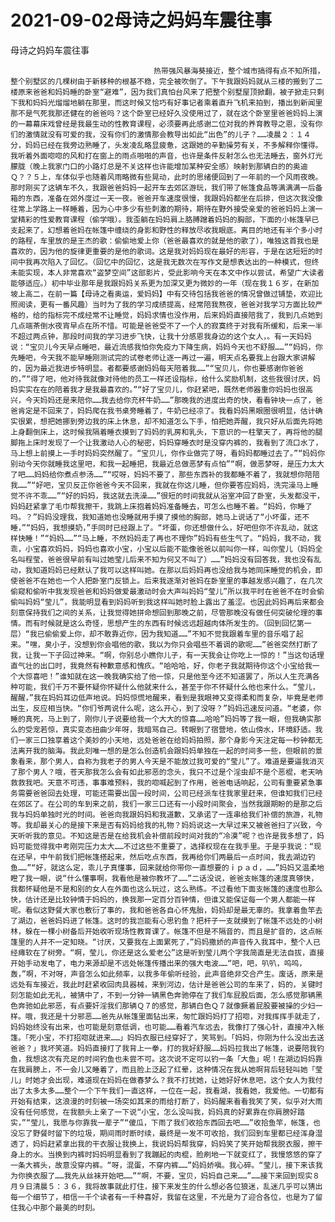 # 2021-09-02母诗之妈妈车震往事



母诗之妈妈车震往事



                
									热带强风暴海葵接近，整个城市搞得有点不知所措，整个别墅区的几棵树由于新移种的根基不稳，完全被吹倒了。下午我跟妈妈就从三楼的搬到了二楼原来爸爸和妈妈睡的卧室“避难”，因为我们真怕台风来了把整个别墅屋顶掀翻，被子掀走只剩下我和妈妈光熘熘地躺在那里，而这时候又恰巧有好事记者乘着直升飞机来拍到，播出到新闻里那不是气死我那还健在的爸爸吗？这个卧室已经好久没使用过了，就在这个卧室里爸爸妈妈上演的一幕幕床戏曾经是我最生动的性教育课程，必须要再此感谢二位对我的养育教导之恩，没有你们的激情就没有可爱的我，没有你们的激情那会教导出如此“出色”的儿子？……凌晨２：１４分，妈妈已经在我旁边熟睡了，头发凌乱略显疲惫，这跟她的辛勤操劳有关，不多解释你懂得。我听着外面唿唿的风和打在窗上的雨点啪啪的声音，也许是条件反射怎么也无法睡去，窗外灯光朦胧（晚上我家门口的小路灯总是不关这样也许能增加某种安全感）映射到那辆白的的奥迪Ｑ？？５上，车体似乎也随着风雨略微有些晃动，此时的思绪便回到了一年前的一个风雨夜晚。那时刚买了这辆车不久，我跟爸爸妈妈一起开车去郊区游玩，我们带了帐篷食品等满满满一后备箱的东西，准备在郊外度过一天一夜。爸爸开车速度很慢，我跟妈妈都坐在后排，但这次我没像往常上学路上一样睡着，因为心中多少有些刺激的期待，期待在野外接受亲爱的爸爸妈妈上演一堂精彩的性爱教育课程（偷学哦）。我歪躺在妈妈肩上胳膊蹭着妈妈的胸部，下面的小帐篷早已支起来了，幻想着爸妈在帐篷中缠绕的身影和野性的释放尽收我眼底。离目的地还有半个多小时的路程，车里放的是王杰的歌：偷偷地爱上你（爸爸最喜欢的就是他的歌了），唯独这首我也是喜欢的，因为他的旋律更重要的是他的歌词。这是我对妈妈现在最好的形容，于是在这短短的时间中我再次陷入了回忆。（回忆中的回忆，这是我无数次在写作文是想表达出的一种模式，但终未能实现，本人非常喜欢“盗梦空间”这部影片，受此影响今天在本文中作以尝试，希望广大读者能够适应。）初中毕业那年是我跟妈妈关系更为加深又更为微妙的一年（现在我１６岁，在新加坡上高二，在前一篇【母诗之看奥运，爱妈妈】中有交待包括我爸爸的情况曾做过铺垫，欢迎比照阅读，更有一番风趣）当时为了我的学习成绩提高，经常陪我熬夜，爸爸对我学习方面比较严格的，给的指标完不成经常不让睡觉，妈妈求情也没作用，后来妈妈直接陪我了，我到几点她到几点端茶倒水夜宵早点在所不惜。可能是爸爸受不了一个人的寂寞终于对我有所缓和，后来一半不超过两点钟，那段时间我的学习进步飞快，让我十分感恩我身边的这个女人，。有一天妈妈说：“宝贝儿今天早点睡吧，最近流感我怕你免疫力下降生病，妈妈今天也不舒服……”“妈妈，你先睡吧，今天我不能早睡刚测试完的试卷老师让逐一再过一遍，明天点名要我上台跟大家讲解的，因为最近我进步特明显。者都要感谢妈妈每天陪着我……”“宝贝儿，你也要感谢你爸爸的，”“得了吧，他对待我就像对待他的员工一样还设指标，给什么奖励机制，这些我很讨厌，妈妈实实在在的陪着我才是我最喜欢的。”“好了宝贝儿，你赶紧吧，既然老师器重你妈妈也很高兴，今天妈妈还是来陪你……我去给你充杯牛奶……”那晚我的进度出奇的快，看看钟块一点了，爸爸肯定是不回来了，妈妈爬在我书桌旁睡着了，牛奶已经凉了。我看妈妈黑眼圈很明显，估计确实很累，想把她挪到旁边我的床上休息，却不知道怎么下手，怕把她弄醒，我只好从后面先将她上身翻倒床上，这时候我隔着睡衣摸到了妈妈的乳房和乳头，下意识的一柱擎天了，再将他的腿脚拖上床时发现了一个让我激动人心的秘密，妈妈穿睡衣时是没穿内裤的，我看到了流口水了，马上想上前摸上一手时妈妈突然醒了。“宝贝儿，你作业做完了呀，看妈妈都睡过去了。”“妈妈你别动今天你就睡我这里吧，和我一起睡把，我最近总做恶梦有点怕”“啊，做恶梦呀，是压力太大了吧……妈妈给你煮点参汤……”“哎呀，妈妈不要了，那些东西补的我都睡不着了，我就想你陪陪我……”“好吧，宝贝反正你爸爸今天不回来，我就在你这儿睡，但你要答应妈妈，洗完澡马上睡觉不许不乖……”“好的妈妈，我这就去洗澡……”很短的时间我就从浴室冲回了卧室，头发都没干，妈妈赶紧拿了毛巾帮我擦干，我跳上床抱着妈妈准备睡去，可怎么也睡不着。“妈妈，你睡了吗。？”妈妈没理我，我知道她也没睡就用手摸了摸他的胸部，她马上说话了“小坏蛋，还不睡，”“妈妈，我想摸奶，”手同时已经跟上了。“坏蛋，你还想做什么，好吧但你不许乱动，就这样快睡！”“妈妈……”“马上睡，不然妈妈走了再也不理你”妈妈有些生气了。“妈妈，我不动，我乖，小宝喜欢妈妈，妈妈也喜欢小宝，小宝以后能不能像爸爸以前叫你一样，叫你莹儿（妈妈全名叫程莹，爸爸很早前有叫过她莹儿后来不知为何又不叫了）……”妈妈没有回答我，我也没有乱动，我知道妈妈已经默认了我可以这样叫她。在那以后妈妈再也没给我与她同床睡觉的机会，即使爸爸不在她也一个人把卧室门反锁上。后来我逐渐对爸妈在卧室里的事越发感兴趣了，在几次偷窥和偷听中我发现爸爸和妈妈做爱最激动时会大声叫妈妈“莹儿”所以我平时在爸爸不在时会偷偷叫妈妈“莹儿”，我能明显看到妈妈听到我这样叫她时脸上露出了羞涩。也因此妈妈再后来都会刻意保持我们之间的关系，让我觉得她拼命想回到那晚之前，尽管那晚没有做任何突破伦理的事情。而有时候就是这么奇怪，思想产生的东西有时候远远超越肉体所发生的。（回到回忆第一层）“我已偷偷爱上你，却不敢靠近你，因为我知道……”不知不觉我跟着车里的音乐唱了起来。“嘿，臭小子，没想到你会唱他的歌，我以为你只会唱些不着调的歌呢……”爸爸突然打断了我，让我一下子回过神来。“啊，你别总小瞧你儿子，有一天我会让你吃上一惊的！”当这句话理直气壮的出口时，我竟然有种歉意感和愧疚。“哈哈哈，好，你老子我就期待你这个小宝给我一个大惊喜吧！”谁知就在这一晚我确实给了他一惊，只是他至今还不知道罢了，所以人生充满各种可能，我们千万不要怀疑你怀疑什么他就来什么，甚至于你不怀疑什么他也来什么。“莹儿，醒醒，”我在妈妈耳边低声地说。妈妈惊慌地醒来，看到是我眼神又变得柔和而复杂，毕竟是老师出生，反应相当快。“你们爷两说什么呢，这么开心，到了没呀？”妈妈迅速反问道。“老婆，你睡的真死，马上到了，刚你儿子说要给我一个大大的惊喜……哈哈”妈妈等了我一眼，但我确实那么的受宠若惊，真实变态扭曲少年呀，我暗骂自己。转眼到了宿营地，依山傍水，环境舒适。我们一家三口独享着这个美妙的小天地，远处爸爸在给妈妈拍照，那个身影今天注定每一秒钟都无法离开我的脑海。我此刻唯一想的是怎么创造机会跟妈妈单独在一起的时间多一些，但眼前的景象看来，那个男人，自称为我老子的男人今天是不能放过我可爱的“莹儿”了。难道是要逼我消灭了那个男人？哦，苍天那我怎么会有如此邪恶的念头，我只不过是个淫虫却不是个恶棍，老天呐救救我吧。天意不可违，事事难预料，我的唿喊起到了作用，爸爸电话响起，公司有重要紧急事务需要爸爸回去处理，可能还需要出国一段时间，公司已经派车往我家里赶来，但谁知我们已经在郊区了。在公司的车到来之前，我们一家三口还有一小段时间聚会，当然我跟期盼的是那之后我与妈妈单独时光的时间。爸爸向我跟妈妈和我道歉，又承诺了一连串给我们补偿的旅游，礼物等。我却最关心的是接下来是否有妈妈给我的礼物？妈妈说这一大早过来又被爸爸扫了兴致，今天听听我的意见。不知这是否是在给我机会补偿前段时间对我的“冷漠”呢？也许是我多想了，妈妈可能觉得我中考刚完压力太大……不过这些不重要了，选择权现在在我手里。于是乎我说：“现在还早，中午前我们把帐篷搭起来，然后吃点东西，我再给你们两最后一点时间，我去湖边钓鱼……”“好，就这么定，乖儿子真懂事，回来就给你带你一直想要的ｉｐａｄ，……”妈妈又温柔地瞪了我一眼，说“什么懂事啊，我看他是被你教坏了……”二话没说，爸爸支帐篷的速度真够快，我都怀疑他是不是和别的女人在外面也这么玩过，这么熟练。不过看他下面支帐篷的速度也那么快，估计还是比较钟情于妈妈的，换我那一定百分百钟情，但谁又能保证每一个男人都能一样呢。看似这野餐大家也敷衍了事的，我和爸爸各自心怀鬼胎，妈妈却是最无辜的。我拿着鱼竿去了湖边，爸爸妈妈进了帐篷。这时的我岂能有心思钓鱼？把杆子一支就摸到了帐篷不远处的小树林，躲在一棵小树备后开始收听现场性教育课了。帐篷不但是不隔音的，而且是扩音的，这点帐篷里的人并不一定知晓。“讨厌，又要我在上面累死了，”妈妈撒娇的声音传入我耳中，整个人已经瘫软在了树旁。“啊，莹儿，你还是这么爱老公”这是听到莹儿两个字我简直是无法自拔，直接开始手动发电了，电力来源却是不远处帐篷传播出来的强大电波……“吧，吧，叭叭，呜呜，轰，”啊，不对呀，声音怎么如此频率，以我多年偷听经验，此声音绝非交合产生。废话，原来是远处有车接近，我此时赶紧收回肉具器械，来到河边，估计是爸爸公司的车来了，妈的，关键时刻怎能如此无礼，被猜中了，不到一分钟一辆黑色奔驰停在了我们车屁股后面，怎么感觉那辆黑色奔驰如此邪恶，有点要奸淫我们那辆Ｑ７的感觉，那辆白色Ｑ７就像撅着屁股要被操的少妇一样。哦，我还是十分邪恶……爸先从帐篷里面钻出来，匆忙跟妈妈打了招唿，对我挥挥手就走了，妈妈始终没有出来，也可能是刻意低调，也可能……看着汽车远去，我像打了强心针，直接冲入帐篷。「死小宝，不打招唿就进来……」妈妈衣服已经穿好了，笑骂到。「妈妈，你刚为什么没出去送爸爸？」我坏笑道。妈妈直接打了我背上一拳，打的我好舒服……妈妈拉我出了帐篷，说要陪我钓鱼，我想这次有充足的时间钓鱼也未尝不可。这次说不定可以钓一条「大鱼」呢！在湖边妈妈靠在我肩膀上，不一会儿又睡着了，而且脸上泛起了红晕，这种情况在我从她啊背后轻轻叫她「莹儿」时她才会出现，难道现在妈妈在做春梦么？我不打扰她，让她好好休息吧，这个女人为我付出了太多太多……整个一个下午我们一直这样，一位在一起，我看湖，我看她，我爱他。一切都有开始有结束，这浪漫的时刻被一场突如其来的雨给打断了，妈妈醒来看看我笑了笑，似乎对大雨没有任何感觉，在我额头上亲了一下说“小宝，怎么没叫我，妈妈真的好累靠在你肩膀好踏实，”“莹儿，我愿与你靠我一辈子”“傻瓜，下雨了我们收拾东西回去吧……”收拾鱼竿，帐篷，也没忘了野餐时留下的垃圾，期间雨时断时续，最终是一发不可收拾，我们回到车里都已经浑身湿透了，妈妈赶紧拿出我的干衣服让我换上，我说妈妈帮我穿，妈妈笑了笑开始帮我脱衣服，擦干身上的水。当换到内裤时妈妈明显看到了我蹦起的肉棍，脸刷地一下就变红了，我慢悠悠的穿了一条大裤头，故意没穿内裤。“呀，混蛋，不穿内裤……”妈妈娇嗔。我心碎。“莹儿，接下来该我为你换衣服了……我先从丝袜开始吧……”“啊，不要，宝贝，妈妈自己来……”……接下来回到现实８月９日清晨５：３６，我将故事就此打住，接下来发生的什么想必各位狼迷，乱迷几乎可以猜出每一个细节了，相信一千个读者有一千种喜好，我留在这里，不光是为了迎合各位，也是为了留住我心中那个最美的时刻。 
									
								
            

